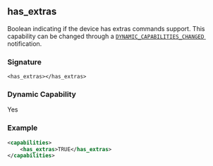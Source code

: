 ## has\_extras

Boolean indicating if the device has extras commands support. This capability can be changed through a [`DYNAMIC_CAPABILITIES_CHANGED` ][1] notification.


### Signature

`<has_extras></has_extras>`


### Dynamic Capability

Yes


### Example

```xml
<capabilities>
    <has_extras>TRUE</has_extras>
</capabilities>
```


[1]:	https://snap-one.github.io/docs-driverworks-proxyprotocol/#camera-protocol-notifications-dynamic_capability_changed